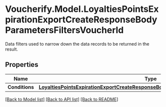 # Voucherify.Model.LoyaltiesPointsExpirationExportCreateResponseBodyParametersFiltersVoucherId
Data filters used to narrow down the data records to be returned in the result.

## Properties

Name | Type | Description | Notes
------------ | ------------- | ------------- | -------------
**Conditions** | [**LoyaltiesPointsExpirationExportCreateResponseBodyParametersFiltersVoucherIdConditions**](LoyaltiesPointsExpirationExportCreateResponseBodyParametersFiltersVoucherIdConditions.md) |  | [optional] 

[[Back to Model list]](../../README.md#documentation-for-models) [[Back to API list]](../../README.md#documentation-for-api-endpoints) [[Back to README]](../../README.md)


